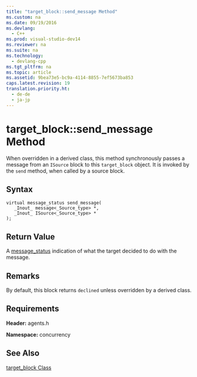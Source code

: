 ```yaml
---
title: "target_block::send_message Method"
ms.custom: na
ms.date: 09/19/2016
ms.devlang: 
  - C++
ms.prod: visual-studio-dev14
ms.reviewer: na
ms.suite: na
ms.technology: 
  - devlang-cpp
ms.tgt_pltfrm: na
ms.topic: article
ms.assetid: 9bea73e5-bc9a-4114-8855-7ef5673ba853
caps.latest.revision: 19
translation.priority.ht: 
  - de-de
  - ja-jp
---
```

# target_block::send_message Method
When overridden in a derived class, this method synchronously passes a message from an `ISource` block to this `target_block` object. It is invoked by the `send` method, when called by a source block.  
  
## Syntax  
  
```  
virtual message_status send_message(  
   _Inout_ message<_Source_type> *,  
   _Inout_ ISource<_Source_type> *  
);  
```  
  
## Return Value  
 A [message_status](../vs140/message_status-Enumeration.md) indication of what the target decided to do with the message.  
  
## Remarks  
 By default, this block returns `declined` unless overridden by a derived class.  
  
## Requirements  
 **Header:** agents.h  
  
 **Namespace:** concurrency  
  
## See Also  
 [target_block Class](../vs140/target_block-Class.md)